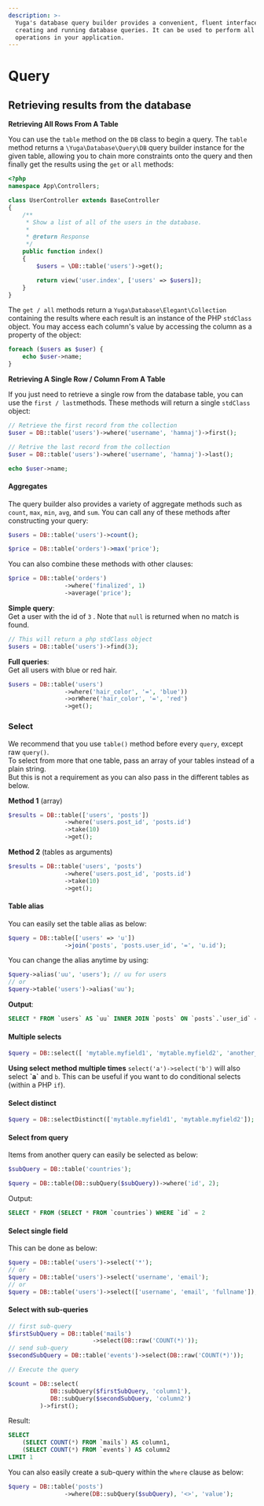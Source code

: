 ```yaml
---
description: >-
  Yuga's database query builder provides a convenient, fluent interface to
  creating and running database queries. It can be used to perform all database
  operations in your application.
---
```


# Query

## Retrieving results from the database

**Retrieving All Rows From A Table**

You can use the `table` method on the `DB` class to begin a query. The `table` method returns a `\Yuga\Database\Query\DB` query builder instance for the given table, allowing you to chain more constraints onto the query and then finally get the results using the `get` or `all` methods:

```php
<?php
namespace App\Controllers;

class UserController extends BaseController
{
    /**
     * Show a list of all of the users in the database.
     *
     * @return Response
     */
    public function index()
    {
        $users = \DB::table('users')->get();

        return view('user.index', ['users' => $users]);
    }
}
```

The `get / all` methods return a `Yuga\Database\Elegant\Collection` containing the results where each result is an instance of the PHP `stdClass` object. You may access each column's value by accessing the column as a property of the object:

```php
foreach ($users as $user) {
    echo $user->name;
}
```

**Retrieving A Single Row / Column From A Table**

If you just need to retrieve a single row from the database table, you can use the `first / last`methods. These methods will return a single `stdClass` object:

```php
// Retrieve the first record from the collection
$user = DB::table('users')->where('username', 'hamnaj')->first();

// Retrive the last record from the collection
$user = DB::table('users')->where('username', 'hamnaj')->last();

echo $user->name;
```

#### Aggregates

The query builder also provides a variety of aggregate methods such as `count`, `max`, `min`, `avg`, and `sum`. You can call any of these methods after constructing your query:

```php
$users = DB::table('users')->count();

$price = DB::table('orders')->max('price');
```

You can also combine these methods with other clauses:

```php
$price = DB::table('orders')
                ->where('finalized', 1)
                ->average('price');
```

**Simple query**:  
Get a user with the id of `3` . Note that `null` is returned when no match is found.

```php
// This will return a php stdClass object
$users = DB::table('users')->find(3);
```

**Full queries**:  
Get all users with blue or red hair.

```php
$users = DB::table('users')
                ->where('hair_color', '=', 'blue'))
                ->orWhere('hair_color', '=', 'red')
                ->get();
```

### Select

We recommend that you use `table()` method before every `query`, except raw `query()`.  
To select from more that one table, pass an array of your tables instead of a plain string.  
But this is not a requirement as you can also pass in the different tables as below.

**Method 1** \(array\)

```php
$results = DB::table(['users', 'posts'])
                ->where('users.post_id', 'posts.id')
                ->take(10)
                ->get();
```

**Method 2** \(tables as arguments\)

```php
$results = DB::table('users', 'posts')
                ->where('users.post_id', 'posts.id')
                ->take(10)
                ->get();
```

#### Table alias

You can easily set the table alias as below:

```php
$query = DB::table(['users' => 'u'])
                ->join('posts', 'posts.user_id', '=', 'u.id');
```

You can change the alias anytime by using:

```php
$query->alias('uu', 'users'); // uu for users
// or
$query->table('users')->alias('uu');
```

**Output**:

```sql
SELECT * FROM `users` AS `uu` INNER JOIN `posts` ON `posts`.`user_id` = `uu`.`id`
```

#### Multiple selects

```php
$query = DB::select([ 'mytable.myfield1', 'mytable.myfield2', 'another_table.myfield3' ]);
```

**Using select method multiple times** `select('a')->select('b')` will also select **\`a\`** and `b`. This can be useful if you want to do conditional selects \(within a PHP `if`\).

#### Select distinct

```php
$query = DB::selectDistinct(['mytable.myfield1', 'mytable.myfield2']);
```

#### Select from query

Items from another query can easily be selected as below:

```php
$subQuery = DB::table('countries');

$query = DB::table(DB::subQuery($subQuery))->where('id', 2);
```

Output:

```sql
SELECT * FROM (SELECT * FROM `countries`) WHERE `id` = 2
```

#### Select single field

This can be done as below:

```php
$query = DB::table('users')->select('*');
// or
$query = DB::table('users')->select('username', 'email');
// or 
$query = DB::table('users')->select(['username', 'email', 'fullname']);
```

#### Select with sub-queries

```php
// first sub-query
$firstSubQuery = DB::table('mails')
                        ->select(DB::raw('COUNT(*)'));
// send sub-query
$secondSubQuery = DB::table('events')->select(DB::raw('COUNT(*)'));

// Execute the query

$count = DB::select(
            DB::subQuery($firstSubQuery, 'column1'),
            DB::subQuery($secondSubQuery, 'column2')
         )->first();
```

Result:

```sql
SELECT 
    (SELECT COUNT(*) FROM `mails`) AS column1, 
    (SELECT COUNT(*) FROM `events`) AS column2
LIMIT 1
```

You can also easily create a sub-query within the `where` clause as below:

```php
$query = DB::table('posts')
                ->where(DB::subQuery($subQuery), '<>', 'value');
```

